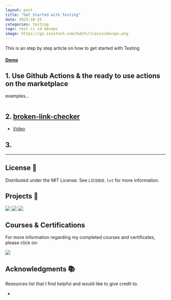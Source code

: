 ```yaml
---
layout: post
title: "Get Started with Testing"
date: 2023-10-25
categories: testing
tags: test ci cd devops
image: https://go.isostech.com/hubfs/classicdevops.png
---
```


This is an step by step article on how to get started with Testing

#### [Demo]()

<!-- ABOUT THE PROJECT -->



## 1. Use Github Actions & the ready to use actions on the marketplace

examples...

```bash

```


## 2. [broken-link-checker](https://github.com/stevenvachon/broken-link-checker)

- [Video](https://www.youtube.com/watch?v=ob73wJv3NsU)


## 3. 

---

<!-- LICENSE -->

## License 📜

Distributed under the MIT License. See `LICENSE.txt` for more information.

<!-- OTHER PROJECTS -->

## Projects 🚀

[![](https://img.shields.io/badge/Platzi_Repos-121f3d?style=for-the-badge&logo=Platzi&logoColor=98CA3F)](#)
[![](https://img.shields.io/badge/2021-222?style=for-the-badge)](https://github.com/JuanPabloDiaz/platzi/tree/main/2021)
[![](https://img.shields.io/badge/2022-222?style=for-the-badge)](https://github.com/JuanPabloDiaz/platzi/tree/main/2022)

## Courses & Certifications

For more information regarding my completed courses and certificates, please click on:

[![](https://img.shields.io/badge/Platzi_Profile-121f3d?style=for-the-badge&logo=Platzi&logoColor=98CA3F)](https://platzi.com/p/DiazJuan/)<!-- ACKNOWLEDGMENTS -->

## Acknowledgments 📚

Resources list that I find helpful and would like to give credit to.

- 